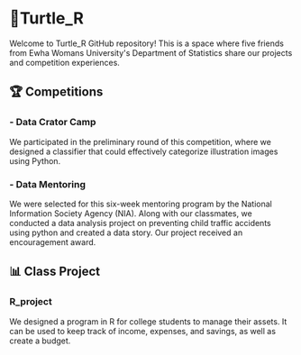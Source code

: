 # 🐢Turtle_R
Welcome to Turtle_R GitHub repository! This is a space where five friends from Ewha Womans University's Department of Statistics share our projects and competition experiences.

## 🏆 Competitions
### - Data Crator Camp

We participated in the preliminary round of this competition, where we designed a classifier that could effectively categorize illustration images using Python.

### - Data Mentoring

We were selected for this six-week mentoring program by the National Information Society Agency (NIA). Along with our classmates, we conducted a data analysis project on preventing child traffic accidents using python and created a data story. Our project received an encouragement award.

## 📊 Class Project
### R_project
We designed a program in R for college students to manage their assets. It can be used to keep track of income, expenses, and savings, as well as create a budget.

